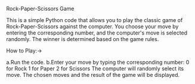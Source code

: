 
Rock-Paper-Scissors Game

This is a simple Python code that allows you to play the classic game of Rock-Paper-Scissors against the computer. You choose your move by entering the corresponding number,
and the computer's move is selected randomly. The winner is determined based on the game rules.


How to Play:->

a.Run the code.
b.Enter your move by typing the corresponding number:
  0 for Rock
  1 for Paper
  2 for Scissors
The computer will randomly select its move.
The chosen moves and the result of the game will be displayed.
